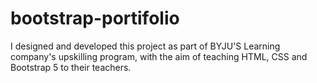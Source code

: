 # bootstrap-portifolio
I designed and developed this project as part of BYJU'S Learning company's upskilling program, with the aim of teaching HTML, CSS and Bootstrap 5 to their teachers.
